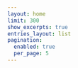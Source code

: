 ```yaml
---
layout: home
limit: 300
show_excerpts: true
entries_layout: list
pagination: 
  enabled: true
  per_page: 5
---
```

